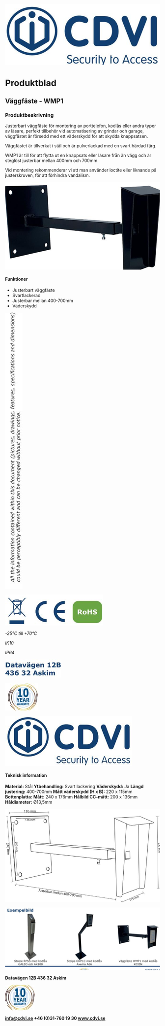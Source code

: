 ![](_page_0_Picture_0.jpeg)

# **Produktblad**

## **Väggfäste - WMP1**

### **Produktbeskrivning**

Justerbart väggfäste för montering av porttelefon, kodlås eller andra typer av läsare, perfekt tillbehör vid automatisering av grindar och garage, väggfästet är försedd med ett väderskydd för att skydda knappsatsen.

Väggfästet är tillverkat i stål och är pulverlackad med en svart härdad färg.

WMP1 är till för att flytta ut en knappsats eller läsare från än vägg och är steglöst justerbar mellan 400mm och 700mm.

Vid montering rekommenderar vi att man använder loctite eller liknande på justerskruven, för att förhindra vandalism.

![](_page_0_Picture_8.jpeg)

#### **Funktioner**

- Justerbart väggfäste
- Svartlackerad
- Justerbar mellan 400-700mm
- Väderskydd

![](_page_0_Picture_14.jpeg)

![](_page_0_Picture_15.jpeg)

*-25°C till +70°C*

*IK10*

*IP64*

![](_page_0_Picture_17.jpeg)

![](_page_0_Picture_18.jpeg)

![](_page_1_Picture_0.jpeg)

#### **Teknisk information**

**Material:** Stål **Ytbehandling:** Svart lackering **Väderskydd:** Ja **Längd justering:** 400-700mm **Mått väderskydd (H x B):** 220 x 115mm **Bottenplatta: Mått:** 240 x 176mm  **Hålbild CC-mått:** 200 x 136mm  **Håldiameter:** Ø13,5mm

![](_page_1_Figure_3.jpeg)

![](_page_1_Figure_4.jpeg)

**Datavägen 12B 436 32 Askim**

![](_page_1_Picture_7.jpeg)

**info@cdvi.se +46 (0)31-760 19 30 www.cdvi.se**